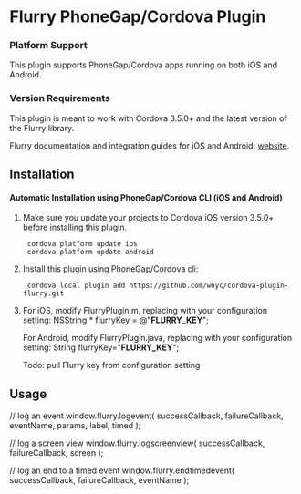 # Flurry PhoneGap/Cordova Plugin

### Platform Support

This plugin supports PhoneGap/Cordova apps running on both iOS and Android.

### Version Requirements

This plugin is meant to work with Cordova 3.5.0+ and the latest version of the Flurry library.

Flurry documentation and integration guides for iOS and Android:
[website](http://support.flurry.com/?title=Analytics/GettingStarted). 

## Installation

#### Automatic Installation using PhoneGap/Cordova CLI (iOS and Android)
1. Make sure you update your projects to Cordova iOS version 3.5.0+ before installing this plugin.

        cordova platform update ios
        cordova platform update android

2. Install this plugin using PhoneGap/Cordova cli:

        cordova local plugin add https://github.com/wnyc/cordova-plugin-flurry.git

3. For iOS, modify FlurryPlugin.m, replacing with your configuration setting:
     NSString * flurryKey = @"__FLURRY_KEY__";

   For Android, modify FlurryPlugin.java, replacing with your configuration setting:
     String flurryKey="__FLURRY_KEY__"; 

   Todo: pull Flurry key from configuration setting

## Usage

  // log an event
  window.flurry.logevent(  successCallback, failureCallback, eventName, params, label, timed );

  // log a screen view
  window.flurry.logscreenview(  successCallback, failureCallback, screen );

  // log an end to a timed event
  window.flurry.endtimedevent(  successCallback, failureCallback, eventName );   
    
